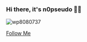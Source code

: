 ### Hi there, it's n0pseudo 🏴‍☠️

![wp8080737](https://user-images.githubusercontent.com/90071534/132075982-c6fecd13-509a-4b69-b3b6-5194fc35dda8.jpg)

[Follow Me](https://twitter.com/n0peusdo)
